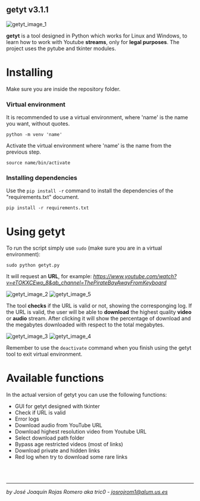 ## getyt v3.1.1

![getyt_image_1](https://github.com/josrojrom1/getyt/assets/32680720/6599320f-5adf-49fe-8063-786edd7d3416)

**getyt** is a tool designed in Python which works for Linux and Windows, to learn how to work with Youtube **streams**, only for **legal purposes**. The project uses the pytube and tkinter modules.

# Installing
Make sure you are inside the repository folder.
### Virtual environment
It is recommended to use a virtual environment, where 'name' is the name you want, without quotes.
```
python -m venv 'name'
```
Activate the virtual environment where 'name' is the name from the previous step.
```
source name/bin/activate
```
### Installing dependencies
Use the `pip install -r` command to install the dependencies of the "requirements.txt" document.
```
pip install -r requirements.txt
```
# Using getyt
To run the script simply use `sudo` (make sure you are in a virtual environment):
```
sudo python getyt.py
```
It will request an **URL**, for example: *https://www.youtube.com/watch?v=eTOKXCEwo_8&ab_channel=ThePirateBayAwayFromKeyboard*

![getyt_image_2](https://github.com/josrojrom1/getyt/assets/32680720/4a1cfa40-13fd-4506-806b-9b9bb32f3325) ![getyt_image_5](https://github.com/josrojrom1/getyt/assets/32680720/c1a007d9-3a3f-4277-8e98-370574162552)

The tool **checks** if the URL is valid or not, showing the corresponging log. If the URL is valid, the user will be able to **download** the highest quality **video** or **audio** stream. After clicking it will show the percentage of download and the megabytes downloaded with respect to the total megabytes.

![getyt_image_3](https://github.com/josrojrom1/getyt/assets/32680720/5203dfb1-0d25-4fb1-9874-dcdb79468ca6) ![getyt_image_4](https://github.com/josrojrom1/getyt/assets/32680720/0e4a3cd4-c7e2-4ea1-abd2-382529e117e0)

Remember to use the `deactivate` command when you finish using the getyt tool to exit virtual environment.

# Available functions
In the actual version of getyt you can use the following functions:

- GUI for getyt designed with tkinter
- Check if URL is valid
- Error logs
- Download audio from YouTube URL
- Download highest resolution video from Youtube URL
- Select download path folder
- Bypass age restricted videos (most of links)
- Download private and hidden links
- Red log when try to download some rare links

<br/>
<br/>

---

*by José Joaquín Rojas Romero aka tric0 - josrojrom1@alum.us.es*



